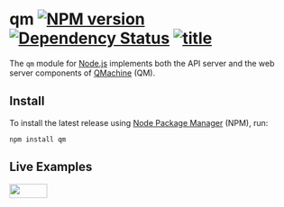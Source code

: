 # qm [![NPM version](https://badge.fury.io/js/qm.png)](http://badge.fury.io/js/qm) [![Dependency Status](https://gemnasium.com/qmachine/qm-nodejs.png)](https://gemnasium.com/qmachine/qm-nodejs) [![title](https://david-dm.org/qmachine/qm-nodejs.png)](https://david-dm.org/qmachine/qm-nodejs)

The `qm` module for [Node.js](http://nodejs.org) implements both the API server
and the web server components of [QMachine](https://www.qmachine.org) (QM).

Install
-------

To install the latest release using [Node Package Manager](https://npmjs.org)
(NPM), run:

    npm install qm

Live Examples
-------------

<a href="https://runnable.com/qmachine" target="_blank"><img src="https://runnable.com/external/styles/assets/runnablebtn.png" style="width:67px;height:25px;"></a>

<!-- vim:set syntax=markdown: -->
